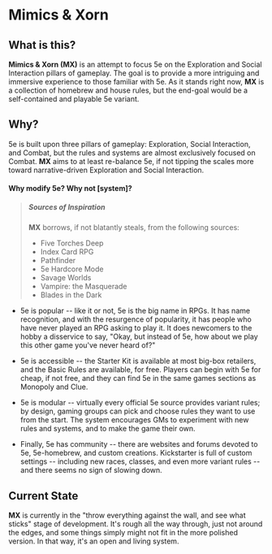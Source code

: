 # Mimics & Xorn
## What is this?
**Mimics & Xorn (MX)** is an attempt to focus 5e on the Exploration and Social Interaction pillars of gameplay.  The goal is to provide a more intriguing and immersive experience to those familiar with 5e.  As it stands right now, **MX** is a collection of homebrew and house rules, but the end-goal would be a self-contained and playable 5e variant.

## Why?
5e is built upon three pillars of gameplay: Exploration, Social Interaction, and Combat, but the rules and systems are almost exclusively focused on Combat.  **MX** aims to at least re-balance 5e, if not tipping the scales more toward narrative-driven Exploration and Social Interaction.

#### Why modify 5e? Why not [system]?
> ##### Sources of Inspiration
> **MX** borrows, if not blatantly steals, from the following sources:
> * Five Torches Deep
> * Index Card RPG
> * Pathfinder
> * 5e Hardcore Mode
> * Savage Worlds
> * Vampire: the Masquerade
> * Blades in the Dark

 * 5e is popular -- like it or not, 5e is the big name in RPGs.  It has name recognition, and with the resurgence of popularity, it has people who have never played an RPG asking to play it.  It does newcomers to the hobby a disservice to say, "Okay, but instead of 5e, how about we play this other game you've never heard of?"

 * 5e is accessible -- the Starter Kit is available at most big-box retailers, and the Basic Rules are available, for free.  Players can begin with 5e for cheap, if not free, and they can find 5e in the same games sections as Monopoly and Clue.

 * 5e is modular -- virtually every official 5e source provides variant rules; by design, gaming groups can pick and choose rules they want to use from the start.  The system encourages GMs to experiment with new rules and systems, and to make the game their own.

 * Finally, 5e has community -- there are websites and forums devoted to 5e, 5e-homebrew, and custom creations.  Kickstarter is full of custom settings -- including new races, classes, and even more variant rules -- and there seems no sign of slowing down.

## Current State

**MX** is currently in the "throw everything against the wall, and see what sticks" stage of development.  It's rough all the way through, just not around the edges, and some things simply might not fit in the more polished version.  In that way, it's an open and living system.